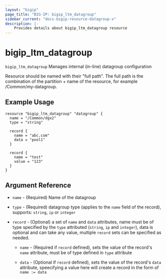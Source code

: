 ```yaml
---
layout: "bigip"
page_title: "BIG-IP: bigip_ltm_datagroup"
sidebar_current: "docs-bigip-resource-datagroup-x"
description: |-
    Provides details about bigip_ltm_datagroup resource
---
```


# bigip\_ltm\_datagroup

`bigip_ltm_datagroup` Manages internal (in-line) datagroup configuration

Resource should be named with their "full path". The full path is the combination of the partition + name of the resource, for example /Common/my-datagroup.


## Example Usage


```hcl
resource "bigip_ltm_datagroup" "datagroup" {
  name = "/Common/dgx2"
  type = "string"

  record {
    name = "abc.com"
    data = "pool1"
  }

  record {
    name = "test"
    value = "123"
  }
}

```      

## Argument Reference

* `name` - (Required) Name of the datagroup

* `type` - (Required) datagroup type (applies to the `name` field of the record), supports: `string`, `ip` or `integer`

* `record` - (Optional) a set of `name` and `data` attributes, name must be of type specified by the `type` attributed (`string`, `ip` and `integer`), data is optional and can take any value, multiple `record` sets can be specified as needed.

  * `name` - (Required if `record` defined), sets the value of the record's `name` attribute, must be of type defined in `type` attribute

  * `data` - (Optional if `record` defined), sets the value of the record's `data` attribute, speecifying a value here will create a record in the form of `name := data`
